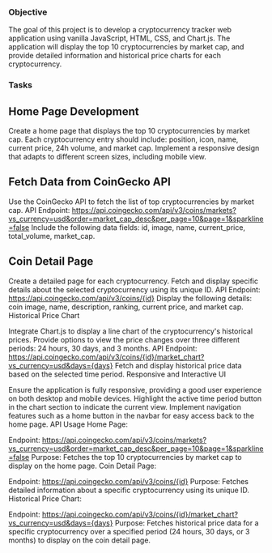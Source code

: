 ### Objective
The goal of this project is to develop a cryptocurrency tracker web application using vanilla JavaScript, HTML, CSS, and Chart.js. The application will display the top 10 cryptocurrencies by market cap, and provide detailed information and historical price charts for each cryptocurrency.

### Tasks
## Home Page Development

Create a home page that displays the top 10 cryptocurrencies by market cap.
Each cryptocurrency entry should include: position, icon, name, current price, 24h volume, and market cap.
Implement a responsive design that adapts to different screen sizes, including mobile view.
## Fetch Data from CoinGecko API

Use the CoinGecko API to fetch the list of top cryptocurrencies by market cap.
API Endpoint: https://api.coingecko.com/api/v3/coins/markets?vs_currency=usd&order=market_cap_desc&per_page=10&page=1&sparkline=false
Include the following data fields: id, image, name, current_price, total_volume, market_cap.

## Coin Detail Page

Create a detailed page for each cryptocurrency.
Fetch and display specific details about the selected cryptocurrency using its unique ID.
API Endpoint: https://api.coingecko.com/api/v3/coins/{id}
Display the following details: coin image, name, description, ranking, current price, and market cap.
Historical Price Chart

Integrate Chart.js to display a line chart of the cryptocurrency's historical prices.
Provide options to view the price changes over three different periods: 24 hours, 30 days, and 3 months.
API Endpoint: https://api.coingecko.com/api/v3/coins/{id}/market_chart?vs_currency=usd&days={days}
Fetch and display historical price data based on the selected time period.
Responsive and Interactive UI

Ensure the application is fully responsive, providing a good user experience on both desktop and mobile devices.
Highlight the active time period button in the chart section to indicate the current view.
Implement navigation features such as a home button in the navbar for easy access back to the home page.
API Usage
Home Page:

Endpoint: https://api.coingecko.com/api/v3/coins/markets?vs_currency=usd&order=market_cap_desc&per_page=10&page=1&sparkline=false
Purpose: Fetches the top 10 cryptocurrencies by market cap to display on the home page.
Coin Detail Page:

Endpoint: https://api.coingecko.com/api/v3/coins/{id}
Purpose: Fetches detailed information about a specific cryptocurrency using its unique ID.
Historical Price Chart:

Endpoint: https://api.coingecko.com/api/v3/coins/{id}/market_chart?vs_currency=usd&days={days}
Purpose: Fetches historical price data for a specific cryptocurrency over a specified period (24 hours, 30 days, or 3 months) to display on the coin detail page.
